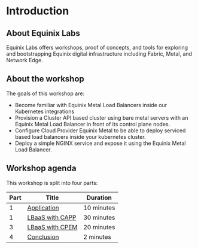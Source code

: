 # Introduction

## About Equinix Labs

Equinix Labs offers workshops, proof of concepts, and tools for exploring and bootstrapping Equinix digital infrastructure including Fabric, Metal, and Network Edge.

## About the workshop

The goals of this workshop are:

- Become familiar with Equinix Metal Load Balancers inside our Kubernetes integrations
- Provision a Cluster API based cluster using bare metal servers with an Equinix Metal Load Balancer in front of its control plane nodes.
- Configure Cloud Provider Equinix Metal to be able to deploy serviced based load balancers inside your kubernetes cluster.
- Deploy a simple NGINX service and expose it using the Equinix Metal Load Balancer.

## Workshop agenda

This workshop is split into four parts:

<!-- TEMPLATE USER: rename part filenames and titles below to match the titles within part files -->

| Part | Title                                 | Duration   |
| ---- | ------------------------------------- | ---------- |
| 1    | [Application](./parts/2-lbaas.md)     | 10 minutes |
| 1    | [LBaaS with CAPP](./parts/2-capp.md)  | 30 minutes |
| 3    | [LBaaS with CPEM](./parts/3-cpem.md)  | 20 minutes |
| 4    | [Conclusion](./parts/4-conclusion.md) | 2 minutes  |
